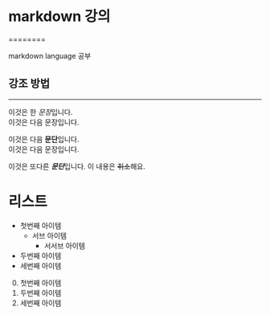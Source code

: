 # markdown 강의

========

markdown language 공부

## 강조 방법

--------

이것은 한 *문장*입니다.  
이것은 다음 문장입니다.

이것은 다음 **문단**입니다.  
이것은 다음 문장입니다.

이것은 또다른 ***문단***입니다.
이 내용은 ~~취소~~해요.

# 리스트

- 첫번째 아이템
  - 서브 아이템
    - 서서브 아이템
- 두번째 아이템
- 세번째 아이템

0. 첫번째 아이템
0. 두번째 아이템
0. 세번째 아이템
